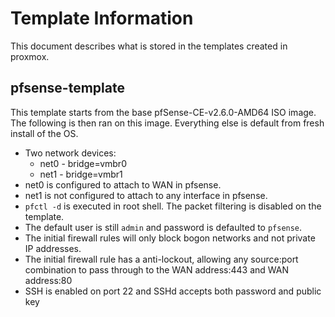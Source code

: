 # Template Information

This document describes what is stored in the templates created in proxmox.

## pfsense-template

This template starts from the base pfSense-CE-v2.6.0-AMD64 ISO image. The following is then ran on this image. Everything else is default from fresh install of the OS.

- Two network devices:
  - net0 - bridge=vmbr0
  - net1 - bridge=vmbr1
- net0 is configured to attach to WAN in pfsense.
- net1 is not configured to attach to any interface in pfsense.
- `pfctl -d` is executed in root shell. The packet filtering is disabled on the template.
- The default user is still `admin` and password is defaulted to `pfsense`.
- The initial firewall rules will only block bogon networks and not private IP addresses.
- The initial firewall rule has a anti-lockout, allowing any source:port combination to pass through to the WAN address:443 and WAN address:80
- SSH is enabled on port 22 and SSHd accepts both password and public key